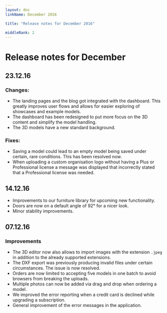 ```yaml
---
layout: doc
linkName: December 2016

title: "Release notes for December 2016"

middleRank: 2
---
```

# Release notes for December

## 23.12.16

### Changes:

* The landing pages and the blog got integrated with the dashboard. This greatly improves user flows and allows for easier exploring of showcases and example models.
* The dashboard has been redesigned to put more focus on the 3D content and simplify the model handling.
* The 3D models have a new standard background.

### Fixes:

* Saving a model could lead to an empty model being saved under certain, rare conditions. This has been resolved now.
* When uploading a custom organisation logo without having a Plus or Professional license a message was displayed that incorrectly stated that a Professional license was needed.

## 14.12.16

* Improvements to our furniture library for upcoming new functionality.
* Doors are now on a default angle of 92° for a nicer look.
* Minor stability improvements.

## 07.12.16

### Improvements

* The 3D editor now also allows to import images with the extension `.jpeg` in addition to the already supported extensions.
* The DXF export was previously producing invalid files under certain circumstances. The issue is now resolved.
* Orders are now limited to accepting five models in one batch to avoid browsers from breaking the uploads.
* Multiple photos can now be added via drag and drop when ordering a model.
* We improved the error reporting when a credit card is declined while upgrading a subscription.
* General improvement of the error messages in the application.
